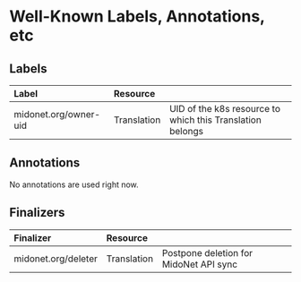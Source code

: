 # Well-Known Labels, Annotations, etc

## Labels

| Label                 | Resource    |                                     |
|:----------------------|:------------|:------------------------------------|
| midonet.org/owner-uid | Translation | UID of the k8s resource to which this Translation belongs |

## Annotations

No annotations are used right now.

## Finalizers

| Finalizer             | Resource    |                                     |
|:----------------------|:------------|:------------------------------------|
| midonet.org/deleter   | Translation | Postpone deletion for MidoNet API sync |
